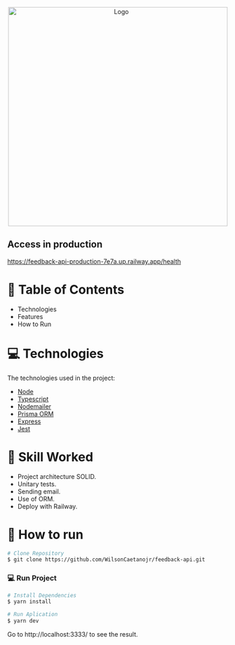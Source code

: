 <p align="center">
   <img src="https://imgur.com/yEQEgWD.png" alt="Logo" width="500"/>
</p>

## Access in production
https://feedback-api-production-7e7a.up.railway.app/health

# :pushpin: Table of Contents

* Technologies
* Features
* How to Run

# :computer: Technologies
The technologies used in the project:

* [Node](https://nodejs.org/)      
* [Typescript](https://www.typescriptlang.org/)            
* [Nodemailer](https://nodemailer.com/about/)      
* [Prisma ORM](https://www.prisma.io/)      
* [Express](https://expressjs.com/pt-br/)    
* [Jest](https://jestjs.io/)      

# :rocket: Skill Worked

* Project architecture SOLID.
* Unitary tests.
* Sending email.
* Use of ORM.
* Deploy with Railway.

# :construction_worker: How to run
```bash
# Clone Repository
$ git clone https://github.com/WilsonCaetanojr/feedback-api.git
```

### 💻 Run Project

```bash
# Install Dependencies
$ yarn install

# Run Aplication
$ yarn dev
```
Go to http://localhost:3333/ to see the result.
